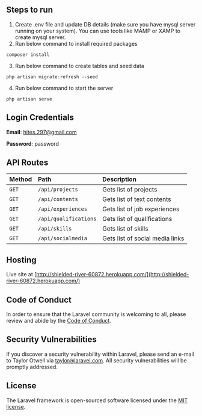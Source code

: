 ## Steps to run
1. Create .env file and update DB details (make sure you have mysql server running on your system). You can use tools like MAMP or XAMP to create mysql server.
2. Run below command to install required packages
```
composer install
```
3. Run below command to create tables and seed data
```
php artisan migrate:refresh --seed
```
4. Run below command to start the server
```
php artisan serve
```

## Login Credentials
**Email**: hites.297@gmail.com

**Password**: password

## API Routes
| Method | Path | Description |
| :--- | :--- | :--- |
| `GET` | `/api/projects` | Gets list of projects |
| `GET` | `/api/contents` | Gets list of text contents |
| `GET` | `/api/experiences` | Gets list of job experiences |
| `GET` | `/api/qualifications` | Gets list of qualifications |
| `GET` | `/api/skills` | Gets list of skills |
| `GET` | `/api/socialmedia` | Gets list of social media links |

## Hosting
Live site at [http://shielded-river-60872.herokuapp.com/](http://shielded-river-60872.herokuapp.com/)

## Code of Conduct

In order to ensure that the Laravel community is welcoming to all, please review and abide by the [Code of Conduct](https://laravel.com/docs/contributions#code-of-conduct).

## Security Vulnerabilities

If you discover a security vulnerability within Laravel, please send an e-mail to Taylor Otwell via [taylor@laravel.com](mailto:taylor@laravel.com). All security vulnerabilities will be promptly addressed.

## License

The Laravel framework is open-sourced software licensed under the [MIT license](https://opensource.org/licenses/MIT).
